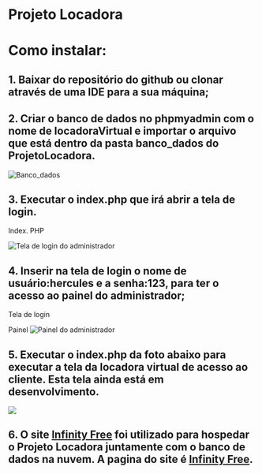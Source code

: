 # Projeto Locadora

# Como instalar:

## 1. Baixar do repositório do github ou clonar através de uma IDE para a sua máquina;

## 2. Criar o banco de dados no phpmyadmin com o nome de locadoraVirtual e importar o arquivo que está dentro da pasta **banco_dados** do ProjetoLocadora.

![Banco_dados](https://user-images.githubusercontent.com/66522811/85188089-d35c0980-b27a-11ea-8bd1-2a912d403c3b.png)

## 3. Executar o index.php que irá abrir a tela de login.
Index. PHP


![Tela de login do administrador](https://user-images.githubusercontent.com/66522811/85188261-b116bb80-b27b-11ea-9eec-fa859beb76e5.png)

 
## 4. Inserir na tela de login o nome de usuário:hercules e a senha:123, para ter o acesso ao painel do administrador;
Tela de login

Painel
![Painel do administrador](https://user-images.githubusercontent.com/66522811/85188291-ef13df80-b27b-11ea-9d63-02e70b377454.png)


## 5. Executar o index.php da foto abaixo para executar a tela da locadora virtual de acesso ao cliente. Esta tela ainda está em desenvolvimento.


 <img src="https://ik.imagekit.io/5upll/Tela_do_cliente_yarzwjyQgw.png">

## 6. O site [Infinity Free](https://infinityfree.net) foi utilizado para hospedar o Projeto Locadora juntamente com o banco de dados na nuvem. A pagina do site é [Infinity Free](http://projetofaculdade.epizy.com/admin).



